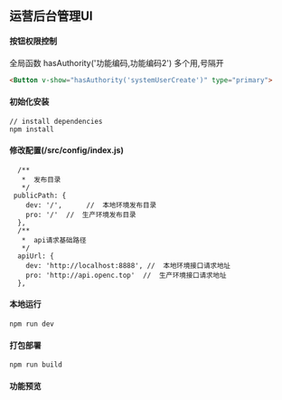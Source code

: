##    运营后台管理UI



#### 按钮权限控制
 全局函数
 hasAuthority('功能编码,功能编码2') 多个用,号隔开  
 ```html
 <Button v-show="hasAuthority('systemUserCreate')" type="primary">
 ```

#### 初始化安装
```bush
// install dependencies
npm install
```
#### 修改配置(/src/config/index.js)
```
  /**
   *  发布目录
   */
 publicPath: {
    dev: '/',      //  本地环境发布目录
    pro: '/'  //  生产环境发布目录
  },
  /**
   *  api请求基础路径
   */
  apiUrl: {
    dev: 'http://localhost:8888', //  本地环境接口请求地址
    pro: 'http://api.openc.top'  //  生产环境接口请求地址
  },
```
#### 本地运行
```bush
npm run dev
```
#### 打包部署
```bush
npm run build
```
#### 功能预览

